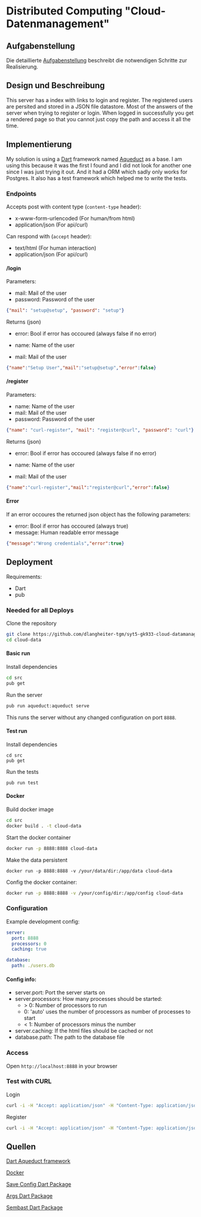 # Distributed Computing "Cloud-Datenmanagement"

## Aufgabenstellung
Die detaillierte [Aufgabenstellung](TASK.md) beschreibt die notwendigen Schritte zur Realisierung.

## Design und Beschreibung

This server has a index with links to login and register. The registered users are persited and stored in a JSON file datastore. Most of the answers of the server when trying to register or login. When logged in successfully you get a rendered page so that you cannot just copy the path and access it all the time.

## Implementierung

My solution is using a [Dart](https://dart.dev/) framework named [Aqueduct](https://aqueduct.io/) as a base. I am using this because it was the first I found and I did not look for another one since I was just trying it out. And it had a ORM which sadly only works for Postgres. It also has a test framework which helped me to write the tests.

### Endpoints

Accepts post with content type (`content-type` header):

* x-www-form-urlencoded (For human/from html)
* application/json (For api/curl)

Can respond with (`accept` header):

* text/html (For human interaction)
* application/json (For api/curl)

#### /login

Parameters:

* mail: Mail of the user
* password: Password of the user

```json
{"mail": "setup@setup", "password": "setup"}
```

Returns (json)

* error: Bool if error has occoured (always false if no error)

* name: Name of the user
* mail: Mail of the user

```json
{"name":"Setup User","mail":"setup@setup","error":false}
```

#### /register

Parameters:

* name: Name of the user
* mail: Mail of the user
* password: Password of the user

```json
{"name": "curl-register", "mail": "register@curl", "password": "curl"}
```

Returns (json)

* error: Bool if error has occoured (always false if no error)

* name: Name of the user
* mail: Mail of the user

```json
{"name":"curl-register","mail":"register@curl","error":false}
```

#### Error

If an error occoures the returned json object has the following parameters:

* error: Bool if error has occoured (always true)
* message: Human readable error message

```json
{"message":"Wrong credentials","error":true}
```



## Deployment

Requirements:

* Dart
* pub

### Needed for all Deploys

Clone the repository

```bash
git clone https://github.com/dlangheiter-tgm/syt5-gk933-cloud-datamanagement-dlangheiter-tgm.git cloud-data
cd cloud-data
```

#### Basic run
Install dependencies

```bash
cd src
pub get
```

Run the server

```bash
pub run aqueduct:aqueduct serve
```

This runs the server without any changed configuration on port `8888`.

#### Test run

Install dependencies

```
cd src
pub get
```

Run the tests

```
pub run test
```

#### Docker

Build docker image

```bash
cd src
docker build . -t cloud-data
```

Start the docker container

```bash
docker run -p 8888:8888 cloud-data
```

Make the data persistent

```
docker run -p 8888:8888 -v /your/data/dir:/app/data cloud-data
```

Config the docker container:

```bash
docker run -p 8888:8888 -v /your/config/dir:/app/config cloud-data
```

### Configuration

Example development config:

```yaml
server:
  port: 8888
  processors: 0
  caching: true

database:
  path: ./users.db
```

#### Config info:

* server.port: Port the server starts on
* server.processors: How many processes should be started:
  * \> 0: Number of processors to run
  * 0: 'auto' uses the number of processors as number of processes to start
  * < 1: Number of processors minus the number
* server.caching: If the html files should be cached or not
* database.path: The path to the database file

### Access

Open `http://localhost:8888` in your browser

### Test with CURL

Login

```bash
curl -i -H "Accept: application/json" -H "Content-Type: application/json" http://localhost:8888/login -d '{"mail": "setup@setup", "password": "setup"}'
```

Register

```bash
curl -i -H "Accept: application/json" -H "Content-Type: application/json" http://localhost:8888/register -d '{"name": "curl-register", "mail": "register@curl", "password": "curl"}'
```



## Quellen

[Dart Aqueduct framework](https://aqueduct.io/)

[Docker](https://www.docker.com/)

[Save Config Dart Package](https://pub.dev/packages/safe_config)

[Args Dart Package](https://pub.dev/packages/args)

[Sembast Dart Package](https://pub.dev/packages/sembast)

